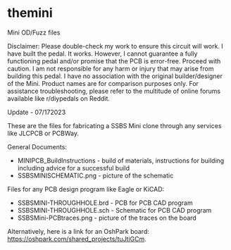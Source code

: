 # themini
Mini OD/Fuzz files

Disclaimer: Please double-check my work to ensure this circuit will work. I have built the pedal. It works. However, I cannot guarantee a fully functioning pedal and/or promise that the PCB is error-free. Proceed with caution. I am not responsible for any harm or injury that may arise from building this pedal. I have no association with the original builder/designer of the Mini. Product names are for comparison purposes only. For assistance troubleshooting, please refer to the multitude of online forums available like r/diypedals on Reddit.

Update - 07/172023

These are the files for fabricating a SSBS Mini clone through any services like JLCPCB or PCBWay.

General Documents:
- MINIPCB_BuildInstructions - build of materials, instructions for building including advice for a successful build
- SSBSMINISCHEMATIC.png - picture of the schematic

Files for any PCB design program like Eagle or KiCAD:
- SSBSMINI-THROUGHHOLE.brd - PCB for PCB CAD program
- SSBSMINI-THROUGHHOLE.sch - Schematic for PCB CAD program
- SSBSMini-PCBtraces.png - picture of the traces on the board

Alternatively, here is a link for an OshPark board: https://oshpark.com/shared_projects/tuJtiGCm. 
